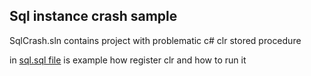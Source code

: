 ## Sql instance crash sample
SqlCrash.sln contains project with problematic c# clr stored procedure

in [sql.sql file](https://github.com/jiberan/sqlcrashSample/blob/master/sql.sql) is example how register clr and how to run it
